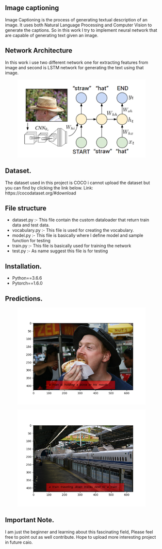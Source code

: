 <h2>Image captioning</h2>
Image Captioning is the process of generating textual description of an image.
It uses both Natural Language Processing and Computer Vision to generate the captions.
So in this work I try to implement neural network that are capable of generating text given an image.

<h2> Network Architecture </h2>
In this work i use two different network one for extracting features from image and second is LSTM network for generating the text using that image.
<figure>
<img src ="img.png" heigh="300" width="500"/>
</figure>
<h2> Dataset. </h2>
The dataset used in this project is COCO i cannot upload the dataset but you can find by clicking the link below.
Link: https://cocodataset.org/#download
<h2> File structure </h2>
<ul>
  <li> dataset.py :- This file contain the custom dataloader that return train data and test data.</li> 
  <li> vocabulary.py :- This file is used for creating the vocabulary. </li>
  <li> model.py  :- This file is basically where I define model and sample function for testing </li>
  <li> train.py :- This file is basically used for training the network </li>
  <li> test.py  :- As name suggest this file is for testing </li>
</ul>

<h2> Installation. </h2>  
  <ul>
  <li>Python==3.6.6</li>
  <li>Pytorch==1.6.0</li>
  </ul>

<h2> Predictions. </h2>
<figure>
<img src ="image1.png" heigh="300" width="500"/>
</figure>
<figure>
<img src ="image2.png" heigh="300" width="500"/>
</figure>

<h2> Important Note. </h2>
I am just the beginner and learning about this fascinating field, Please feel free to point out as well contribute. 
Hope to upload more interesting project in future caio.

